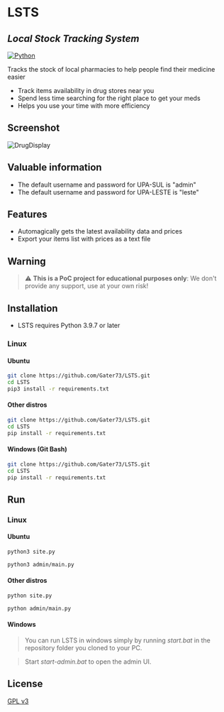 # LSTS
## _Local Stock Tracking System_

[![Python](https://www.python.org/static/community_logos/python-powered-w-100x40.png)](https://www.python.org/)

Tracks the stock of local pharmacies to help people find their medicine easier

- Track items availability in drug stores near you
- Spend less time searching for the right place to get your meds
- Helps you use your time with more efficiency

## Screenshot
![DrugDisplay](https://i.imgur.com/E5Ll2B4.jpg)

## Valuable information
- The default username and password for UPA-SUL is "admin"
- The default username and password for UPA-LESTE is "leste"

## Features

- Automagically gets the latest availability data and prices
- Export your items list with prices as a text file

## Warning
> :warning: **This is a PoC project for educational purposes only**: We don't provide any support, use at your own risk!

## Installation

- LSTS requires Python 3.9.7 or later

### Linux

#### Ubuntu

```sh
git clone https://github.com/Gater73/LSTS.git
cd LSTS
pip3 install -r requirements.txt 
```

#### Other distros

```sh
git clone https://github.com/Gater73/LSTS.git
cd LSTS
pip install -r requirements.txt 
```

#### Windows (Git Bash)
```sh
git clone https://github.com/Gater73/LSTS.git
cd LSTS
pip install -r requirements.txt 
```

## Run

### Linux

#### Ubuntu
```sh
python3 site.py
```

```sh
python3 admin/main.py
```

#### Other distros
```sh
python site.py
```

```sh
python admin/main.py
```

#### Windows
> You can run LSTS in windows simply by running _start.bat_ in the repository folder you cloned to your PC.

> Start _start-admin.bat_ to open the admin UI.

## License

[GPL v3](https://www.gnu.org/licenses/gpl-3.0.en.html)

[//]: # (Thanks SO - http://stackoverflow.com/questions/4823468/store-comments-in-markdown-syntax)

   [Name]: <Link>
